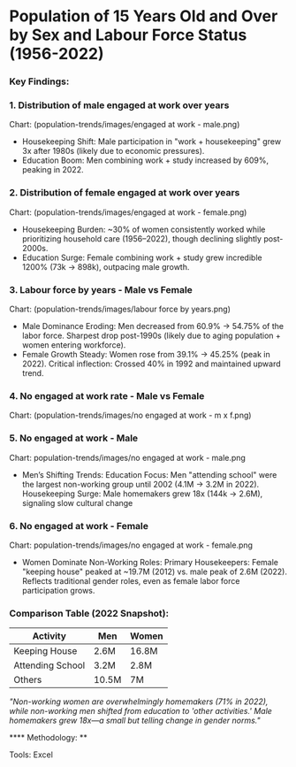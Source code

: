  # Population of 15 Years Old and Over by Sex and Labour Force Status  (1956-2022)

### **Key Findings:** 

### **1. Distribution of male engaged at work over years**
   Chart: (population-trends/images/engaged at work - male.png)
   
- Housekeeping Shift: Male participation in "work + housekeeping" grew 3x after 1980s (likely due to economic pressures).  
- Education Boom: Men combining work + study increased by 609%, peaking in 2022.
  
### **2. Distribution of female engaged at work over years**
   Chart: (population-trends/images/engaged at work - female.png)
- Housekeeping Burden: ~30% of women consistently worked while prioritizing household care (1956–2022), though declining slightly post-2000s.
- Education Surge: Female combining work + study grew incredible 1200% (73k → 898k), outpacing male growth.

### **3. Labour force by years - Male vs Female**
   Chart: (population-trends/images/labour force by years.png)

- Male Dominance Eroding: Men decreased from 60.9% → 54.75% of the labor force.
  Sharpest drop post-1990s (likely due to aging population + women entering workforce). 
- Female Growth Steady: Women rose from 39.1% → 45.25% (peak in 2022). 
  Critical inflection: Crossed 40% in 1992 and maintained upward trend.

### **4. No engaged at work rate - Male vs Female**
   Chart: (population-trends/images/no engaged at work - m x f.png) 


### **5. No engaged at work - Male**
   Chart: population-trends/images/no engaged at work - male.png
- Men’s Shifting Trends: 
Education Focus: Men "attending school" were the largest non-working group until 2002 (4.1M → 3.2M in 2022). 
Housekeeping Surge: Male homemakers grew 18x (144k → 2.6M), signaling slow cultural change 


### **6. No engaged at work - Female**
   Chart: population-trends/images/no engaged at work - female.png
- Women Dominate Non-Working Roles: 
Primary Housekeepers: Female "keeping house" peaked at ~19.7M (2012) vs. male peak of 2.6M (2022). 
Reflects traditional gender roles, even as female labor force participation grows.

### **Comparison Table (2022 Snapshot):**
| Activity | Men | Women |
|---|---|---|
| Keeping House | 2.6M | 16.8M |
| Attending School | 3.2M | 2.8M |
| Others | 10.5M | 7M |


*"Non-working women are overwhelmingly homemakers (71% in 2022), while non-working men shifted from education to 'other activities.' Male homemakers grew 18x—a small but telling change in gender norms."*
   
**** Methodology:  **

Tools: Excel

